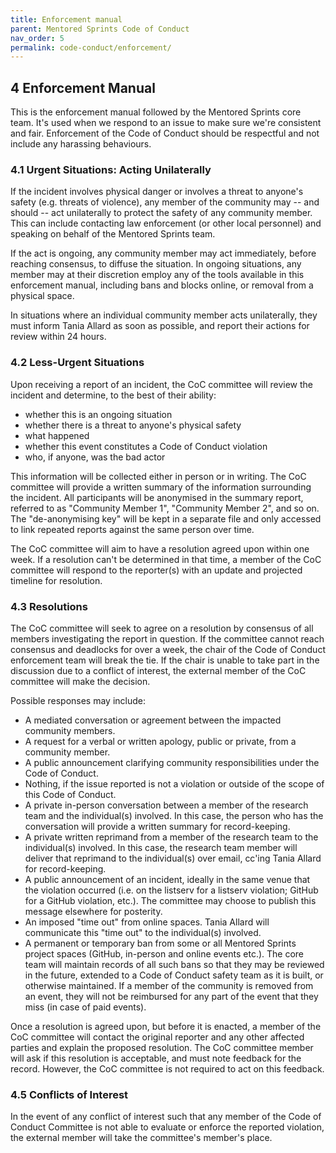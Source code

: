 ```yaml
---
title: Enforcement manual
parent: Mentored Sprints Code of Conduct
nav_order: 5
permalink: code-conduct/enforcement/
---
```


## 4 Enforcement Manual

This is the enforcement manual followed by the Mentored Sprints core team.
It's used when we respond to an issue to make sure we're consistent and fair.
Enforcement of the Code of Conduct should be respectful and not include any harassing behaviours.

### 4.1 Urgent Situations: Acting Unilaterally

If the incident involves physical danger or involves a threat to anyone's safety (e.g. threats of violence), any member of the community may -- and should -- act unilaterally to protect the safety of any community member.
This can include contacting law enforcement (or other local personnel) and speaking on behalf of the Mentored Sprints team.

If the act is ongoing, any community member may act immediately, before reaching consensus, to diffuse the situation.
In ongoing situations, any member may at their discretion employ any of the tools available in this enforcement manual, including bans and blocks online, or removal from a physical space.

In situations where an individual community member acts unilaterally, they must inform Tania Allard as soon as possible, and report their actions for review within 24 hours.

### 4.2 Less-Urgent Situations

Upon receiving a report of an incident, the CoC committee will review the incident and determine, to the best of their ability:

- whether this is an ongoing situation
- whether there is a threat to anyone's physical safety
- what happened
- whether this event constitutes a Code of Conduct violation
- who, if anyone, was the bad actor

This information will be collected either in person or in writing.
The CoC committee will provide a written summary of the information surrounding the incident.
All participants will be anonymised in the summary report, referred to as "Community Member 1", "Community Member 2", and so on.
The "de-anonymising key" will be kept in a separate file and only accessed to link repeated reports against the same person over time.

The CoC committee will aim to have a resolution agreed upon within one week.
If a resolution can't be determined in that time, a member of the CoC committee will respond to the reporter(s) with an update and projected timeline for resolution.

### 4.3 Resolutions

The CoC committee will seek to agree on a resolution by consensus of all members investigating the report in question.
If the committee cannot reach consensus and deadlocks for over a week, the chair of the Code of Conduct enforcement team will break the tie.
If the chair is unable to take part in the discussion due to a conflict of interest, the external member of the CoC committee will make the decision.

Possible responses may include:

- A mediated conversation or agreement between the impacted community members.
- A request for a verbal or written apology, public or private, from a community member.
- A public announcement clarifying community responsibilities under the Code of Conduct.
- Nothing, if the issue reported is not a violation or outside of the scope of this Code of Conduct.
- A private in-person conversation between a member of the research team and the individual(s) involved.
  In this case, the person who has the conversation will provide a written summary for record-keeping.
- A private written reprimand from a member of the research team to the individual(s) involved.
  In this case, the research team member will deliver that reprimand to the individual(s) over email, cc'ing Tania Allard for record-keeping.
- A public announcement of an incident, ideally in the same venue that the violation occurred (i.e. on the listserv for a listserv violation; GitHub for a GitHub violation, etc.).
  The committee may choose to publish this message elsewhere for posterity.
- An imposed "time out" from online spaces.
  Tania Allard will communicate this "time out" to the individual(s) involved.
- A permanent or temporary ban from some or all Mentored Sprints project spaces (GitHub, in-person and online events etc.).
  The core team will maintain records of all such bans so that they may be reviewed in the future, extended to a Code of Conduct safety team as it is built, or otherwise maintained.
  If a member of the community is removed from an event, they will not be reimbursed for any part of the event that they miss (in case of paid events).

Once a resolution is agreed upon, but before it is enacted, a member of the CoC committee will contact the original reporter and any other affected parties and explain the proposed resolution.
The CoC committee member will ask if this resolution is acceptable, and must note feedback for the record.
However, the CoC committee is not required to act on this feedback.

### 4.5 Conflicts of Interest

In the event of any conflict of interest such that any member of the Code of Conduct Committee is not able to evaluate or enforce the reported violation, the external member will take the committee's member's place.
